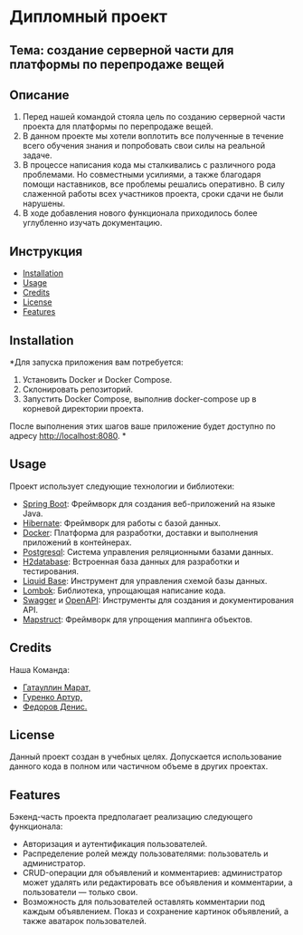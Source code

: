 # Дипломный проект
## Тема: создание серверной части для платформы по перепродаже вещей

## Описание

1. Перед нашей командой стояла цель по созданию серверной части проекта
   для платформы по перепродаже вещей.
2. В данном проекте мы хотели воплотить все полученные в течение всего обучения знания
   и попробовать свои силы на реальной задаче.
3. В процессе написания кода мы сталкивались с различного рода проблемами.
   Но совместными усилиями, а также  благодаря помощи наставников, все проблемы
   решались оперативно. В силу слаженной работы всех участников проекта,
   сроки сдачи не были нарушены.
4. В ходе добавления нового функционала приходилось более углубленно
   изучать документацию.

## Инструкция

- [Installation](#installation)
- [Usage](#usage)
- [Credits](#credits)
- [License](#license)
- [Features](#features)

## Installation
*Для запуска приложения вам потребуется:

1. Установить Docker и Docker Compose.
2. Склонировать репозиторий.
3. Запустить Docker Compose, выполнив docker-compose up в корневой директории проекта.

После выполнения этих шагов ваше приложение будет доступно по адресу [http://localhost:8080](http://localhost:8080).
*

## Usage
Проект использует следующие технологии и библиотеки:

- [Spring Boot](https://spring.io/projects/spring-boot): Фреймворк для создания веб-приложений на языке Java.
- [Hibernate](https://hibernate.org/): Фреймворк для работы с базой данных.
- [Docker](https://www.docker.com/): Платформа для разработки, доставки и выполнения приложений в контейнерах.
- [Postgresql](https://www.postgresql.org/): Система управления реляционными базами данных.
- [H2database](https://h2database.github.io/html/main.html): Встроенная база данных для разработки и тестирования.
- [Liquid Base](https://www.liquibase.org/): Инструмент для управления схемой базы данных.
- [Lombok](https://www.oracle.com/corporate/features/project-lombok.html): Библиотека, упрощающая написание кода.
- [Swagger](https://docs.swagger.io/spec.html) и [OpenAPI](https://spec.openapis.org/oas/latest.html): Инструменты для создания и документирования API.
- [Mapstruct](https://mapstruct.org/): Фреймворк для упрощения маппинга объектов.


## Credits
Наша Команда:
- [Гатауллин Марат,](https://github.com/gtMarat)
- [Гуренко Артур,](https://github.com/GURitch)
- [Федоров Денис.](https://github.com/Desferado)

## License

Данный проект создан в учебных целях. Допускается использование данного кода
в полном или частичном объеме в других проектах.

## Features

Бэкенд-часть проекта предполагает реализацию следующего функционала:

- Авторизация и аутентификация пользователей.
- Распределение ролей между пользователями: пользователь и администратор.
- CRUD-операции для объявлений и комментариев: администратор может удалять или
  редактировать все объявления и комментарии, а пользователи — только свои.
- Возможность для пользователей оставлять комментарии под каждым объявлением.
  Показ и сохранение картинок объявлений, а также аватарок пользователей.


